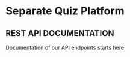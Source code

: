 # Separate Quiz Platform

## REST API DOCUMENTATION

Documentation of our API endpoints starts here

